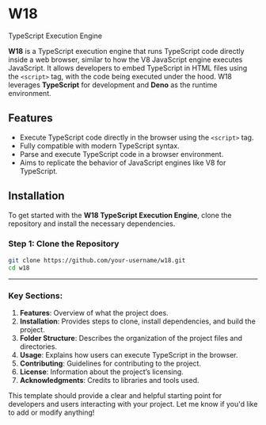 # W18
 TypeScript Execution Engine 

**W18** is a TypeScript execution engine that runs TypeScript code directly inside a web browser, similar to how the V8 JavaScript engine executes JavaScript. It allows developers to embed TypeScript in HTML files using the `<script>` tag, with the code being executed under the hood. W18 leverages **TypeScript** for development and **Deno** as the runtime environment.


## Features

- Execute TypeScript code directly in the browser using the `<script>` tag.
- Fully compatible with modern TypeScript syntax.
- Parse and execute TypeScript code in a browser environment.
- Aims to replicate the behavior of JavaScript engines like V8 for TypeScript.

## Installation

To get started with the **W18 TypeScript Execution Engine**, clone the repository and install the necessary dependencies.

### Step 1: Clone the Repository
```bash
git clone https://github.com/your-username/w18.git
cd w18
```





---

### Key Sections:

1. **Features**: Overview of what the project does.
2. **Installation**: Provides steps to clone, install dependencies, and build the project.
3. **Folder Structure**: Describes the organization of the project files and directories.
4. **Usage**: Explains how users can execute TypeScript in the browser.
5. **Contributing**: Guidelines for contributing to the project.
6. **License**: Information about the project’s licensing.
7. **Acknowledgments**: Credits to libraries and tools used.

This template should provide a clear and helpful starting point for developers and users interacting with your project. Let me know if you'd like to add or modify anything!